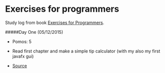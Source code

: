 Exercises for programmers
=========================== 

Study log from book [Exercises for Programmers](https://pragprog.com/book/bhwb/exercises-for-programmers).

#####Day One (05/12/2015)
* Pomos: 5

* Read first chapter and make a simple tip calculator (with my also my first javafx gui)

* [Source](https://github.com/ederign/kindergarten/tree/master/exercises_for_programmers/java)




